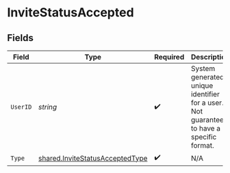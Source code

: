 # InviteStatusAccepted


## Fields

| Field                                                                                     | Type                                                                                      | Required                                                                                  | Description                                                                               | Example                                                                                   |
| ----------------------------------------------------------------------------------------- | ----------------------------------------------------------------------------------------- | ----------------------------------------------------------------------------------------- | ----------------------------------------------------------------------------------------- | ----------------------------------------------------------------------------------------- |
| `UserID`                                                                                  | *string*                                                                                  | :heavy_check_mark:                                                                        | System generated unique identifier for a user. Not guaranteed to have a specific format.  | auth0\|646bdf96f7fb73d04c8c84db                                                           |
| `Type`                                                                                    | [shared.InviteStatusAcceptedType](../../../pkg/models/shared/invitestatusacceptedtype.md) | :heavy_check_mark:                                                                        | N/A                                                                                       |                                                                                           |